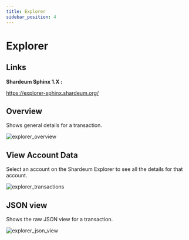 ```yaml
---
title: Explorer
sidebar_position: 4
---
```


# Explorer

## Links

**Shardeum Sphinx 1.X :**

https://explorer-sphinx.shardeum.org/




## Overview

Shows general details for a transaction.

![explorer_overview](/img/explorer/explorerMain.png)


## View Account Data

Select an account on the Shardeum Explorer to see all the details for that account.

![explorer_transactions](/img/explorer/transactions1.png)


## JSON view

Shows the raw JSON view for a transaction.

![explorer_json_view](/img/explorer/jsonview.png)

